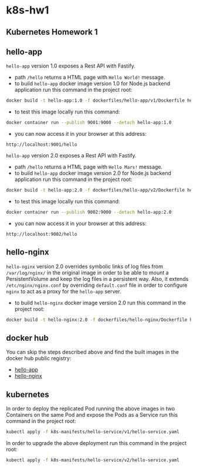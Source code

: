 # k8s-hw1
## Kubernetes Homework 1

##  hello-app
`hello-app` version 1.0 exposes a Rest API with Fastify.
- path `/hello` returns a HTML page with `Hello World!` message.
- to build `hello-app` docker image version 1.0 for Node.js backend application run this command in the project root:
```bash
docker build -t hello-app:1.0 -f dockerfiles/hello-app/v1/Dockerfile hello-app/
```
- to test this image locally run this command:
```bash
docker container run --publish 9001:9000 --detach hello-app:1.0
```
- you can now access it in your browser at this address:
```
http://localhost:9001/hello
```

`hello-app` version 2.0 exposes a Rest API with Fastify.
- path `/hello` returns a HTML page with `Hello Mars!` message.
- to build `hello-app` docker image version 2.0 for Node.js backend application run this command in the project root:
```bash
docker build -t hello-app:2.0 -f dockerfiles/hello-app/v2/Dockerfile hello-app/
```
- to test this image locally run this command:
```bash
docker container run --publish 9002:9000 --detach hello-app:2.0
```
- you can now access it in your browser at this address:
```
http://localhost:9002/hello
```

##  hello-nginx
`hello-nginx` version 2.0 overrides symbolic links of log files from `/var/log/nginx/` in the original image in order to be able to mount a PersistentVolume and keep the log files in a persistent way. Also, it extends `/etc/nginx/nginx.conf` by overriding `default.conf` file in order to configure `nginx` to act as a proxy for the `hello-app` server.
- to build `hello-nginx` docker image version 2.0 run this command in the project root:
```bash
docker build -t hello-nginx:2.0 -f dockerfiles/hello-nginx/Dockerfile hello-nginx/
```

## docker hub
You can skip the steps described above and find the built images in the docker hub public registry:

- [hello-app](https://cloud.docker.com/repository/docker/adrianbranescu93/hello-app)
- [hello-nginx](https://cloud.docker.com/repository/docker/adrianbranescu93/hello-nginx)


## kubernetes
In order to deploy the replicated Pod running the above images in two Containers on the same Pod and expose the Pods as a Service run this command in the project root:
```bash
kubectl apply -f k8s-manifests/hello-service/v1/hello-service.yaml
```

In order to upgrade the above deployment run this command in the project root:
```bash
kubectl apply -f k8s-manifests/hello-service/v2/hello-service.yaml
```
